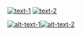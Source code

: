 [![text-1](https://readme-typing-svg.demolab.com?font=Fira+Code&size=25&duration=3000&pause=100&color=03F700&background=000000&multiline=true&width=190&height=70&lines=%5B*%5D+Loading%3A+;%5B%2B%5D+Found%3A)](https://git.io/typing-svg) [![text-2](https://readme-typing-svg.demolab.com?font=Fira+Code&size=25&duration=3000&pause=100&color=03F700&background=000000&multiline=true&width=800&height=600&lines=%E2%96%A0%E2%96%A0%E2%96%A0%E2%96%A0%E2%96%A0%E2%96%A0%E2%96%A0%E2%96%A0%E2%96%A0%E2%96%A0%E2%96%A0%E2%96%A0;Mr.P1r4t3)](https://git.io/typing-svg)


[![alt-text-1](https://readme-typing-svg.demolab.com?font=Fira+Code&size=25&duration=1&pause=10000&color=03F700&width=180&lines=%5B*%5D+Loading%3A+)](https://git.io/typing-svg)[![alt-text-2](https://readme-typing-svg.demolab.com?font=Fira+Code&size=25&duration=1000&pause=500&color=F70000&width=180&lines=+%E2%96%A0%E2%96%A0%E2%96%A0%E2%96%A0%E2%96%A0%E2%96%A0%E2%96%A0%E2%96%A0%E2%96%A0%E2%96%A0%E2%96%A0%E2%96%A0%E2%96%A0%E2%96%A0)](https://git.io/typing-svg)
